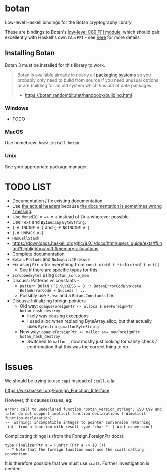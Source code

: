 # botan

Low-level Haskell bindings for the Botan cryptography library

These are bindings to Botan's [low-level C89 FFI module](https://botan.randombit.net/handbook/api_ref/ffi.html), which should pair excellently with Haskell's own `CApiFFI` - see [here](https://downloads.haskell.org/ghc/9.0.1/docs/html/users_guide/exts/ffi.html?highlight=capiffi#extension-CApiFFI) for more details.

## Installing Botan

Botan 3 must be installed for this library to work.

> Botan is available already in nearly all [packaging systems](https://repology.org/project/botan/versions) so you probably only need to build from source if you need unusual options or are building for an old system which has out of date packages.
>
> - https://botan.randombit.net/handbook/building.html

### Windows

- TODO

### MacOS

Use homebrew: `brew install botan`

### Unix

See your appropriate package manager.

# TODO LIST

- Documentation / fix existing documentation
- Use [the actual headers](https://github.com/randombit/botan/blob/release-3/src/lib/ffi/ffi.h) because [the documentation is sometimes wrong / missing](https://botan.randombit.net/handbook/api_ref/ffi.html).
- Use `MonadIO m => m a` instead of `IO a` wherever possible.
- Use `Text` and ~~`ByteArray`~~ `ByteString`.
- `{-# INLINE #-}` and `{-# NOINLINE #-}`
- `{-# UNPACK #-}`
- `HasCallStack`
- https://downloads.haskell.org/ghc/9.0.1/docs/html/users_guide/exts/ffi.html?highlight=capiffi#memory-allocations
- Complete documentation
- `Botan.Prelude` and `NoImplicitPrelude`
- Fix using `Ptr x` for everything from `const uint8_t *in` to `uint8_t out[]`
    - See if there are specific types for this.
- `ScrubbedBytes` using `botan_scrub_mem`
- Discuss: Patterns vs constants - 
    - `pattern BOTAN_FFI_SUCCESS = 0 :: BotanErrorCode` vs `data BotanErrorCode = Success | ...`
    - Possibly use `*.hsc` and a `Botan.Constants` file.
- Discuss: Initializing foreign pointers
    - Old way: `opaqueForeignPtr <- alloca $ newForeignPtr botan_hash_destroy`
        - likely was causing exceptions
        - I used alloc when replacing ByteArray.alloc, but that actually uses `Bytestring.mallocByteString`
    - New way: `opaqueForeignPtr <- malloc >>= newForeignPtr botan_hash_destroy`
        - Switched to `malloc `, now mostly just looking for sanity check / confirmation that this was the correct thing to do.


# Issues

We should be trying to use `capi` instead of `ccall`, a la: 

https://wiki.haskell.org/Foreign_Function_Interface

However, this causes issues, eg:

```
error: call to undeclared function 'botan_version_string'; ISO C99 and later do not support implicit function declarations [-Wimplicit-function-declaration]
--  warning: incompatible integer to pointer conversion returning 'int' from a function with result type 'char *' [-Wint-conversion]
```

Complicating things is (from the Foreign.ForeignPtr docs):

```
type FinalizerPtr a = FunPtr (Ptr a -> IO ())
-- ^ Note that the foreign function must use the ccall calling convention.
```

It is therefore possible that we must use `ccall`. Further investigation is needed.